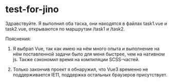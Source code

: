 # test-for-jino

Здравствуйте. Я выполнил оба таска, они находятся в файлах task1.vue и task2.vue, открываются по маршрутам /task1 и /task2. 

Пояснения: 

1) Я выбрал Vue, так как имею на нём много опыта и выполнение на нём поставленной задачи было для меня быстрее, чем на нативном js. Также сэкономил время на компиляции SCSS-частей.

2) Только закончив проект я обнаружил, что Vue3 временно не поддерживается IE11, поддержка остальных браузеров присутствует.
